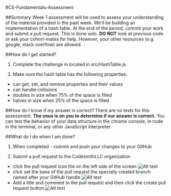 #CS-Fundamentals-Assessment

##Summary
Week 1 assessment will be used to assess your understanding of the material provided in the past week. We'll be building an implementation of a hash table. At the end of the period, commit your work and submit a pull request. This is done solo. **DO NOT** look at previous code or ask your cohort-mates for help. However, your other resources (e.g. google, stack overflow) are allowed.

##How do I get started?
1. Complete the challenge in located in src/HashTable.js.

1. Make sure the hash table has the following properties:

  - can get, set, and remove properties and their values
  - can handle collisions
  - doubles in size when 75% of the space is filled
  - halves in size when 25% of the space is filled

##How do I know if my answer is correct?
There are no tests for this assessment. **The onus is on you to determine if our answer is correct.** You can test the behavior of your data structure in the chrome console, in node in the terminal, or any other JavaScript interpreter. 

##What do I do when I am done?
1. When completed - commit and push your changes to your GitHub

2. Submit a pull request to the CodesmithLLC organization

  - click the pull request icon the on the left side of the screen ![Alt text](http://u.cubeupload.com/codesmith/howtopullrequest.png)
  - click set the base of the pull request the specially created branch named after your GitHub handle ![Alt text](http://u.cubeupload.com/codesmith/howtopullrequest2.png)
  - Add a title and comment to the pull request and then click the create pull request button ![Alt text](http://u.cubeupload.com/codesmith/howtopullrequest3.png)
